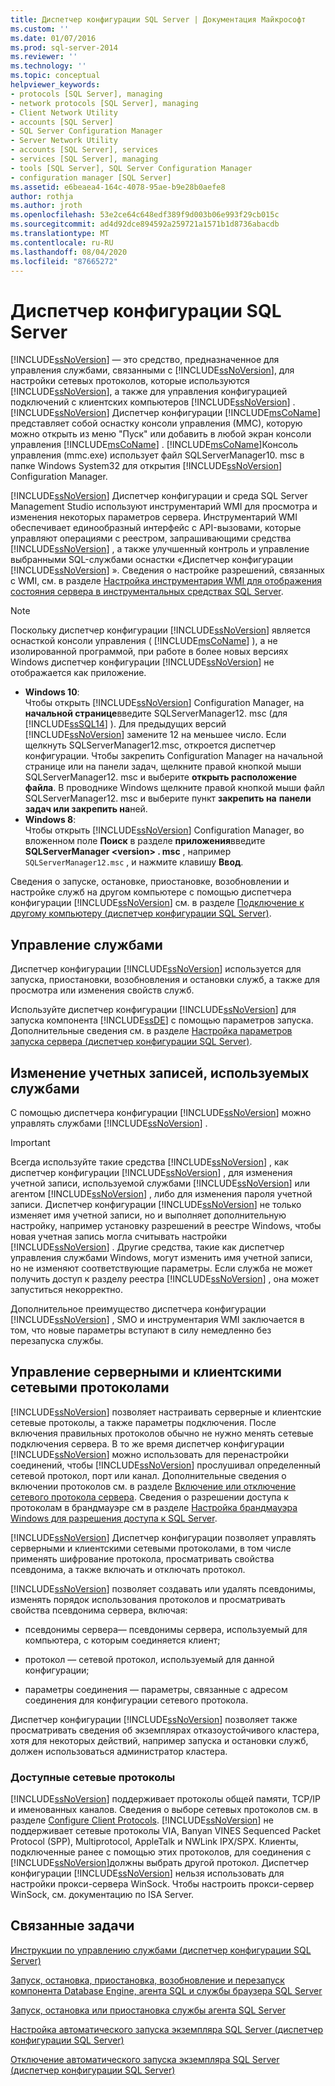 ```yaml
---
title: Диспетчер конфигурации SQL Server | Документация Майкрософт
ms.custom: ''
ms.date: 01/07/2016
ms.prod: sql-server-2014
ms.reviewer: ''
ms.technology: ''
ms.topic: conceptual
helpviewer_keywords:
- protocols [SQL Server], managing
- network protocols [SQL Server], managing
- Client Network Utility
- accounts [SQL Server]
- SQL Server Configuration Manager
- Server Network Utility
- accounts [SQL Server], services
- services [SQL Server], managing
- tools [SQL Server], SQL Server Configuration Manager
- configuration manager [SQL Server]
ms.assetid: e6beaea4-164c-4078-95ae-b9e28b0aefe8
author: rothja
ms.author: jroth
ms.openlocfilehash: 53e2ce64c648edf389f9d003b06e993f29cb015c
ms.sourcegitcommit: ad4d92dce894592a259721a1571b1d8736abacdb
ms.translationtype: MT
ms.contentlocale: ru-RU
ms.lasthandoff: 08/04/2020
ms.locfileid: "87665272"
---
```

# <a name="sql-server-configuration-manager"></a>Диспетчер конфигурации SQL Server
  [!INCLUDE[ssNoVersion](../includes/ssnoversion-md.md)] — это средство, предназначенное для управления службами, связанными с [!INCLUDE[ssNoVersion](../includes/ssnoversion-md.md)], для настройки сетевых протоколов, которые используются [!INCLUDE[ssNoVersion](../includes/ssnoversion-md.md)], а также для управления конфигурацией подключений с клиентских компьютеров [!INCLUDE[ssNoVersion](../includes/ssnoversion-md.md)] . [!INCLUDE[ssNoVersion](../includes/ssnoversion-md.md)] Диспетчер конфигурации [!INCLUDE[msCoName](../includes/msconame-md.md)] представляет собой оснастку консоли управления (ММС), которую можно открыть из меню "Пуск" или добавить в любой экран консоли управления [!INCLUDE[msCoName](../includes/msconame-md.md)] . [!INCLUDE[msCoName](../includes/msconame-md.md)]Консоль управления (mmc.exe) использует файл SQLServerManager10. msc в папке Windows System32 для открытия [!INCLUDE[ssNoVersion](../includes/ssnoversion-md.md)] Configuration Manager.  
  
 [!INCLUDE[ssNoVersion](../includes/ssnoversion-md.md)] Диспетчер конфигурации и среда SQL Server Management Studio используют инструментарий WMI для просмотра и изменения некоторых параметров сервера. Инструментарий WMI обеспечивает единообразный интерфейс с API-вызовами, которые управляют операциями с реестром, запрашивающими средства [!INCLUDE[ssNoVersion](../includes/ssnoversion-md.md)] , а также улучшенный контроль и управление выбранными SQL-службами оснастки «Диспетчер конфигурации [!INCLUDE[ssNoVersion](../includes/ssnoversion-md.md)] ». Сведения о настройке разрешений, связанных с WMI, см. в разделе [Настройка инструментария WMI для отображения состояния сервера в инструментальных средствах SQL Server](../ssms/configure-wmi-to-show-server-status-in-sql-server-tools.md).  
  
> [!NOTE]
>  Поскольку диспетчер конфигурации [!INCLUDE[ssNoVersion](../includes/ssnoversion-md.md)] является оснасткой консоли управления ( [!INCLUDE[msCoName](../includes/msconame-md.md)] ), а не изолированной программой, при работе в более новых версиях Windows диспетчер конфигурации [!INCLUDE[ssNoVersion](../includes/ssnoversion-md.md)] не отображается как приложение.  
> 
>  -   **Windows 10**:  
>          Чтобы открыть [!INCLUDE[ssNoVersion](../includes/ssnoversion-md.md)] Configuration Manager, на **начальной странице**введите SQLServerManager12. msc (для [!INCLUDE[ssSQL14](../includes/sssql14-md.md)] ). Для предыдущих версий [!INCLUDE[ssNoVersion](../includes/ssnoversion-md.md)] замените 12 на меньшее число. Если щелкнуть SQLServerManager12.msc, откроется диспетчер конфигурации. Чтобы закрепить Configuration Manager на начальной странице или на панели задач, щелкните правой кнопкой мыши SQLServerManager12. msc и выберите **открыть расположение файла**. В проводнике Windows щелкните правой кнопкой мыши файл SQLServerManager12. msc и выберите пункт **закрепить на** **панели задач или закрепить на**ней.  
> -   **Windows 8**:  
>          Чтобы открыть [!INCLUDE[ssNoVersion](../includes/ssnoversion-md.md)] Configuration Manager, во вложенном поле **Поиск** в разделе **приложения**введите **SQLServerManager \<version> . msc** , например `SQLServerManager12.msc` , и нажмите клавишу **Ввод**.  
  
 Сведения о запуске, остановке, приостановке, возобновлении и настройке служб на другом компьютере с помощью диспетчера конфигурации [!INCLUDE[ssNoVersion](../includes/ssnoversion-md.md)] см. в разделе [Подключение к другому компьютеру (диспетчер конфигурации SQL Server)](../database-engine/configure-windows/scm-services-connect-to-another-computer.md).  
  
## <a name="managing-services"></a>Управление службами  
 Диспетчер конфигурации [!INCLUDE[ssNoVersion](../includes/ssnoversion-md.md)] используется для запуска, приостановки, возобновления и остановки служб, а также для просмотра или изменения свойств служб.  
  
 Используйте диспетчер конфигурации [!INCLUDE[ssNoVersion](../includes/ssnoversion-md.md)] для запуска компонента [!INCLUDE[ssDE](../includes/ssde-md.md)] с помощью параметров запуска.  Дополнительные сведения см. в разделе [Настройка параметров запуска сервера (диспетчер конфигурации SQL Server)](../database-engine/configure-windows/scm-services-configure-server-startup-options.md).  
  
## <a name="changing-the-accounts-used-by-the-services"></a>Изменение учетных записей, используемых службами  
 С помощью диспетчера конфигурации [!INCLUDE[ssNoVersion](../includes/ssnoversion-md.md)] можно управлять службами [!INCLUDE[ssNoVersion](../includes/ssnoversion-md.md)] .  
  
> [!IMPORTANT]  
>  Всегда используйте такие средства [!INCLUDE[ssNoVersion](../includes/ssnoversion-md.md)] , как диспетчер конфигурации [!INCLUDE[ssNoVersion](../includes/ssnoversion-md.md)] , для изменения учетной записи, используемой службами [!INCLUDE[ssNoVersion](../includes/ssnoversion-md.md)] или агентом [!INCLUDE[ssNoVersion](../includes/ssnoversion-md.md)] , либо для изменения пароля учетной записи. Диспетчер конфигурации [!INCLUDE[ssNoVersion](../includes/ssnoversion-md.md)] не только изменяет имя учетной записи, но и выполняет дополнительную настройку, например установку разрешений в реестре Windows, чтобы новая учетная запись могла считывать настройки [!INCLUDE[ssNoVersion](../includes/ssnoversion-md.md)] . Другие средства, такие как диспетчер управления службами Windows, могут изменить имя учетной записи, но не изменяют соответствующие параметры. Если служба не может получить доступ к разделу реестра [!INCLUDE[ssNoVersion](../includes/ssnoversion-md.md)] , она может запуститься некорректно.  
  
 Дополнительное преимущество диспетчера конфигурации [!INCLUDE[ssNoVersion](../includes/ssnoversion-md.md)] , SMO и инструментария WMI заключается в том, что новые параметры вступают в силу немедленно без перезапуска службы.  
  
## <a name="manage-server--client-network-protocols"></a>Управление серверными и клиентскими сетевыми протоколами  
 [!INCLUDE[ssNoVersion](../includes/ssnoversion-md.md)] позволяет настраивать серверные и клиентские сетевые протоколы, а также параметры подключения. После включения правильных протоколов обычно не нужно менять сетевые подключения сервера. В то же время диспетчер конфигурации [!INCLUDE[ssNoVersion](../includes/ssnoversion-md.md)] можно использовать для перенастройки соединений, чтобы [!INCLUDE[ssNoVersion](../includes/ssnoversion-md.md)] прослушивал определенный сетевой протокол, порт или канал. Дополнительные сведения о включении протоколов см. в разделе [Включение или отключение сетевого протокола сервера](../database-engine/configure-windows/enable-or-disable-a-server-network-protocol.md). Сведения о разрешении доступа к протоколам в брандмауэре см в разделе [Настройка брандмауэра Windows для разрешения доступа к SQL Server](../sql-server/install/configure-the-windows-firewall-to-allow-sql-server-access.md).  
  
 [!INCLUDE[ssNoVersion](../includes/ssnoversion-md.md)] Диспетчер конфигурации позволяет управлять серверными и клиентскими сетевыми протоколами, в том числе применять шифрование протокола, просматривать свойства псевдонима, а также включать и отключать протокол.  
  
 [!INCLUDE[ssNoVersion](../includes/ssnoversion-md.md)] позволяет создавать или удалять псевдонимы, изменять порядок использования протоколов и просматривать свойства псевдонима сервера, включая:  
  
-   псевдонимы сервера— псевдонимы сервера, используемый для компьютера, с которым соединяется клиент;  
  
-   протокол — сетевой протокол, используемый для данной конфигурации;  
  
-   параметры соединения — параметры, связанные с адресом соединения для конфигурации сетевого протокола.  
  
 Диспетчер конфигурации [!INCLUDE[ssNoVersion](../includes/ssnoversion-md.md)] позволяет также просматривать сведения об экземплярах отказоустойчивого кластера, хотя для некоторых действий, например запуска и остановки служб, должен использоваться администратор кластера.  
  
### <a name="available-network-protocols"></a>Доступные сетевые протоколы  
 [!INCLUDE[ssNoVersion](../includes/ssnoversion-md.md)] поддерживает протоколы общей памяти, TCP/IP и именованных каналов. Сведения о выборе сетевых протоколов см. в разделе [Configure Client Protocols](../database-engine/configure-windows/configure-client-protocols.md). [!INCLUDE[ssNoVersion](../includes/ssnoversion-md.md)] не поддерживает сетевые протоколы VIA, Banyan VINES Sequenced Packet Protocol (SPP), Multiprotocol, AppleTalk и NWLink IPX/SPX. Клиенты, подключенные ранее с помощью этих протоколов, для соединения с [!INCLUDE[ssNoVersion](../includes/ssnoversion-md.md)]должны выбрать другой протокол. Диспетчер конфигурации [!INCLUDE[ssNoVersion](../includes/ssnoversion-md.md)] нельзя использовать для настройки прокси-сервера WinSock. Чтобы настроить прокси-сервер WinSock, см. документацию по ISA Server.  
  
## <a name="related-tasks"></a>Связанные задачи  
 [Инструкции по управлению службами (диспетчер конфигурации SQL Server)](../database-engine/managing-services-how-to-topics-sql-server-configuration-manager.md)  
  
 [Запуск, остановка, приостановка, возобновление и перезапуск компонента Database Engine, агента SQL и службы браузера SQL Server](../database-engine/configure-windows/start-stop-pause-resume-restart-sql-server-services.md)  
  
 [Запуск, остановка или приостановка службы агента SQL Server](../ssms/agent/start-stop-or-pause-the-sql-server-agent-service.md)  
  
 [Настройка автоматического запуска экземпляра SQL Server (диспетчер конфигурации SQL Server)](../database-engine/configure-windows/scm-services-set-an-instance-to-start-automatically.md)  
  
 [Отключение автоматического запуска экземпляра SQL Server (диспетчер конфигурации SQL Server)](../database-engine/configure-windows/scm-services-prevent-automatic-startup-of-an-instance.md)  
  
  
